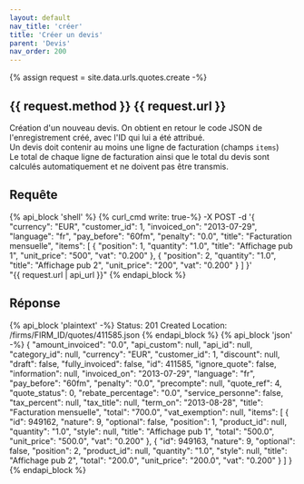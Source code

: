 ```yaml
---
layout: default
nav_title: 'créer'
title: 'Créer un devis'
parent: 'Devis'
nav_order: 200
---
```

{% assign request = site.data.urls.quotes.create -%}
## {{ request.method }} {{ request.url }}

Création d'un nouveau devis. On obtient en retour le code JSON de l'enregistrement créé, avec l'ID qui lui a été attribué.<br/>
Un devis doit contenir au moins une ligne de facturation (champs `items`)<br/>
Le total de chaque ligne de facturation ainsi que le total du devis sont calculés automatiquement et ne doivent pas être transmis.

## Requête

{% api_block 'shell' %}
{% curl_cmd write: true-%}
-X POST -d '{
  "currency": "EUR",
  "customer_id": 1,
  "invoiced_on": "2013-07-29",
  "language": "fr",
  "pay_before": "60fm",
  "penalty": "0.0",
  "title": "Facturation mensuelle",
  "items": [
    {
      "position": 1,
      "quantity": "1.0",
      "title": "Affichage pub 1",
      "unit_price": "500",
      "vat": "0.200"
    },
    {
      "position": 2,
      "quantity": "1.0",
      "title": "Affichage pub 2",
      "unit_price": "200",
      "vat": "0.200"
    }
  ]
}' \
"{{ request.url | api_url }}"
{% endapi_block %}

## Réponse

{% api_block 'plaintext' -%}
Status: 201 Created
Location: /firms/FIRM_ID/quotes/411585.json
{% endapi_block %}
{% api_block 'json' -%}
{
  "amount_invoiced": "0.0",
  "api_custom": null,
  "api_id": null,
  "category_id": null,
  "currency": "EUR",
  "customer_id": 1,
  "discount": null,
  "draft": false,
  "fully_invoiced": false,
  "id": 411585,
  "ignore_quote": false,
  "information": null,
  "invoiced_on": "2013-07-29",
  "language": "fr",
  "pay_before": "60fm",
  "penalty": "0.0",
  "precompte": null,
  "quote_ref": 4,
  "quote_status": 0,
  "rebate_percentage": "0.0",
  "service_personne": false,
  "tax_percent": null,
  "tax_title": null,
  "term_on": "2013-08-28",
  "title": "Facturation mensuelle",
  "total": "700.0",
  "vat_exemption": null,
  "items": [
    {
      "id": 949162,
      "nature": 9,
      "optional": false,
      "position": 1,
      "product_id": null,
      "quantity": "1.0",
      "style": null,
      "title": "Affichage pub 1",
      "total": "500.0",
      "unit_price": "500.0",
      "vat": "0.200"
    },
    {
      "id": 949163,
      "nature": 9,
      "optional": false,
      "position": 2,
      "product_id": null,
      "quantity": "1.0",
      "style": null,
      "title": "Affichage pub 2",
      "total": "200.0",
      "unit_price": "200.0",
      "vat": "0.200"
    }
  ]
}{% endapi_block %}
